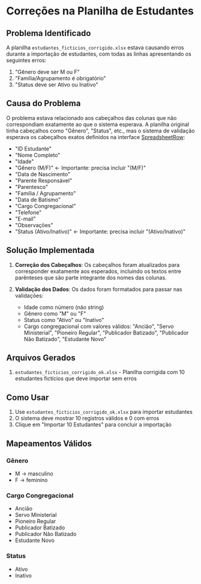 # Correções na Planilha de Estudantes

## Problema Identificado

A planilha `estudantes_ficticios_corrigido.xlsx` estava causando erros durante a importação de estudantes, com todas as linhas apresentando os seguintes erros:

1. "Gênero deve ser M ou F"
2. "Família/Agrupamento é obrigatório"
3. "Status deve ser Ativo ou Inativo"

## Causa do Problema

O problema estava relacionado aos cabeçalhos das colunas que não correspondiam exatamente ao que o sistema esperava. A planilha original tinha cabeçalhos como "Gênero", "Status", etc., mas o sistema de validação esperava os cabeçalhos exatos definidos na interface [SpreadsheetRow](file:///C:/Users/webbe/OneDrive/Documents/GitHub/ministry-hub-sync/src/types/spreadsheet.ts#L5-L15):

- "ID Estudante"
- "Nome Completo"
- "Idade"
- "Gênero (M/F)"  ← Importante: precisa incluir "(M/F)"
- "Data de Nascimento"
- "Parente Responsável"
- "Parentesco"
- "Família / Agrupamento"
- "Data de Batismo"
- "Cargo Congregacional"
- "Telefone"
- "E-mail"
- "Observações"
- "Status (Ativo/Inativo)"  ← Importante: precisa incluir "(Ativo/Inativo)"

## Solução Implementada

1. **Correção dos Cabeçalhos**: Os cabeçalhos foram atualizados para corresponder exatamente aos esperados, incluindo os textos entre parênteses que são parte integrante dos nomes das colunas.

2. **Validação dos Dados**: Os dados foram formatados para passar nas validações:
   - Idade como número (não string)
   - Gênero como "M" ou "F"
   - Status como "Ativo" ou "Inativo"
   - Cargo congregacional com valores válidos: "Ancião", "Servo Ministerial", "Pioneiro Regular", "Publicador Batizado", "Publicador Não Batizado", "Estudante Novo"

## Arquivos Gerados

1. `estudantes_ficticios_corrigido_ok.xlsx` - Planilha corrigida com 10 estudantes fictícios que deve importar sem erros

## Como Usar

1. Use `estudantes_ficticios_corrigido_ok.xlsx` para importar estudantes
2. O sistema deve mostrar 10 registros válidos e 0 com erros
3. Clique em "Importar 10 Estudantes" para concluir a importação

## Mapeamentos Válidos

### Gênero
- M → masculino
- F → feminino

### Cargo Congregacional
- Ancião
- Servo Ministerial
- Pioneiro Regular
- Publicador Batizado
- Publicador Não Batizado
- Estudante Novo

### Status
- Ativo
- Inativo